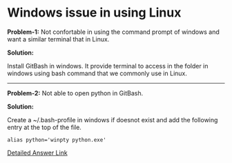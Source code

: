 Windows issue in using Linux 
=============================

**Problem-1:** Not confortable in using the command prompt of windows and want a similar terminal that in Linux.

**Solution:**

Install GitBash in windows. It provide terminal to access in the folder in windows using bash command that we commonly use in Linux. 

-----------------

**Problem-2:** Not able to open python in GitBash.

**Solution:** 

Create a ~/.bash-profile in windows if doesnot exist and add the following entry at the top of the file.
```
alias python='winpty python.exe'
```
[Detailed Answer Link](https://stackoverflow.com/questions/32186840/git-for-windows-doesnt-execute-my-bashrc-file/32189255#32189255)
